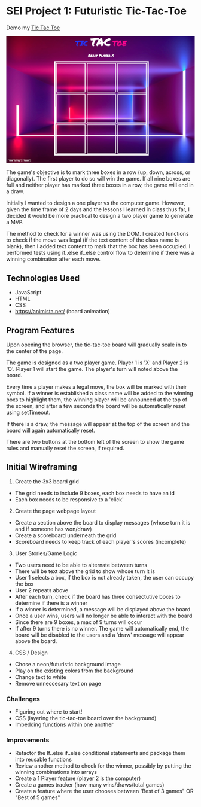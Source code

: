 # SEI Project 1: Futuristic Tic-Tac-Toe 

Demo my <a href="https://erineagloria.github.io/tic-tac-toe/" target="_blank">Tic Tac Toe</a>

<img src="https://github.com/erineagloria/tic-tac-toe/blob/master/Tic-Tac-Toe.png" alt="final-project-design">

The game's objective is to mark three boxes in a row (up, down, across, or diagonally). The first player to do so will win the game. If all nine boxes are full and neither player has marked three boxes in a row, the game will end in a draw. 

Initially I wanted to design a one player vs the computer game. However, given the time frame of 2 days and the lessons I learned in class thus far, I decided it would be more practical to design a two player game to generate a MVP. 

The method to check for a winner was using the DOM. I created functions to check if the move was legal (if the text content of the class name is blank), then I added text content to mark that the box has been occupied. I performed tests using if..else if..else control flow to determine if there was a winning combination after each move.

## Technologies Used

- JavaScript 
- HTML
- CSS
- https://animista.net/ (board animation)

## Program Features 

Upon opening the browser, the tic-tac-toe board will gradually scale in to the center of the page. 

The game is designed as a two player game. Player 1 is 'X' and Player 2 is 'O'. Player 1 will start the game. The player's turn will noted above the board. 

Every time a player makes a legal move, the box will be marked with their symbol. If a winner is established a class name will be added to the winning boxs to highlight them, the winning player will be announced at the top of the screen, and after a few seconds the board will be automatically reset using setTimeout. 

If there is a draw, the message will appear at the top of the screen and the board will again automatically reset. 

There are two buttons at the bottom left of the screen to show the game rules and manually reset the screen, if required. 

## Initial Wireframing

1. Create the 3x3 board grid
- The grid needs to include 9 boxes, each box needs to have an id 
- Each box needs to be responsive to a 'click'

2. Create the page webpage layout
- Create a section above the board to display messages (whose turn it is and if someone has won/draw)
- Create a scoreboard underneath the grid
- Scoreboard needs to keep track of each player's scores (incomplete)

3. User Stories/Game Logic
- Two users need to be able to alternate between turns
- There will be text above the grid to show whose turn it is 
- User 1 selects a box, if the box is not already taken, the user can occupy the box
- User 2 repeats above
- After each turn, check if the board has three consectutive boxes to determine if there is a winner
- If a winner is determined, a message will be displayed above the board
- Once a user wins, users will no longer be able to interact with the board 
- Since there are 9 boxes, a max of 9 turns will occur
- If after 9 turns there is no winner. The game will automatically end, the board will be disabled to the users and a 'draw' message will appear above the board. 

4. CSS / Design
- Chose a neon/futuristic background image
- Play on the existing colors from the background
- Change text to white
- Remove unneccesary text on page

### Challenges
- Figuring out where to start!
- CSS (layering the tic-tac-toe board over the background)
- Imbedding functions within one another

### Improvements
- Refactor the If..else if..else conditional statements and package them into reusable functions 
- Review another method to check for the winner, possibly by putting the winning combinations into arrays
- Create a 1 Player feature (player 2 is the computer)
- Create a games tracker (how many wins/draws/total games)
- Create a feature where the user chooses between 'Best of 3 games" OR "Best of 5 games" 


